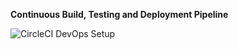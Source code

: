 
**Continuous Build, Testing and Deployment Pipeline**

![CircleCI DevOps Setup](/docs/diagrams/AquaQAPP%20DevOps%20Pipeline.png?raw=true "Continuous Build, Testing and Deployment Pipeline")

